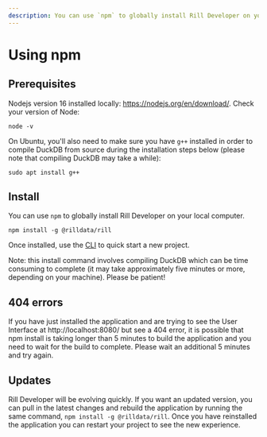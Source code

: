 ```yaml
---
description: You can use `npm` to globally install Rill Developer on your local computer. This will give you access to the CLI to start the server.
---
```


# Using npm

## Prerequisites

Nodejs version 16 installed locally: https://nodejs.org/en/download/. Check your version of Node:

```
node -v
```

On Ubuntu, you'll also need to make sure you have `g++` installed in order to compile DuckDB from source during the installation steps below (please note that compiling DuckDB may take a while):

```
sudo apt install g++
```
  
## Install
You can use `npm` to globally install Rill Developer on your local computer. 
```
npm install -g @rilldata/rill
```
Once installed, use the [CLI](../cli.md) to quick start a new project.

Note: this install command involves compiling DuckDB which can be time consuming to complete (it may take approximately five minutes or more, depending on your machine). Please be patient!

## 404 errors
If you have just installed the application and are trying to see the User Interface at http://localhost:8080/ but see a 404 error, it is possible that npm install is taking longer than 5 minutes to build the application and you need to wait for the build to complete. Please wait an additional 5 minutes and try again.

## Updates
Rill Developer will be evolving quickly. If you want an updated version, you can pull in the latest changes and rebuild the application by running the same command, `npm install -g @rilldata/rill`. Once you have reinstalled the application you can restart your project to see the new experience.

